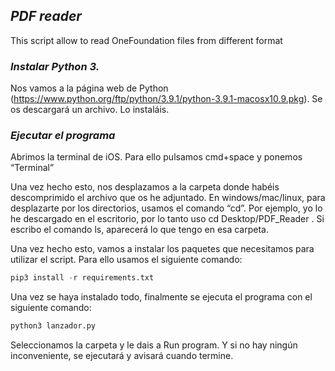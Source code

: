 ## *PDF reader*

This script allow to read OneFoundation files from different format

### *Instalar Python 3.*
Nos vamos a la página web de Python (https://www.python.org/ftp/python/3.9.1/python-3.9.1-macosx10.9.pkg). Se os descargará un archivo. Lo instaláis.

### *Ejecutar el programa*
Abrimos la terminal de iOS. Para ello pulsamos cmd+space y ponemos “Terminal”


Una vez hecho esto, nos desplazamos a la carpeta donde habéis descomprimido el archivo que os he adjuntado. En windows/mac/linux, para desplazarte por los directorios, usamos el comando “cd”.
Por ejemplo, yo lo he descargado en el escritorio, por lo tanto uso cd Desktop/PDF_Reader . Si escribo el comando ls, aparecerá lo que tengo en esa carpeta.

Una vez hecho esto, vamos a instalar los paquetes que necesitamos para utilizar el script. Para ello usamos el siguiente comando:
```python
pip3 install -r requirements.txt
```
Una vez se haya instalado todo, finalmente se ejecuta el programa con el siguiente comando:
```python
python3 lanzador.py
```

Seleccionamos la carpeta y le dais a Run program. Y si no hay ningún inconveniente, se ejecutará y avisará cuando termine.
